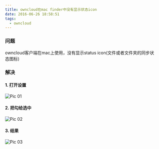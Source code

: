 ```yaml
---
title: owncloud在mac finder中没有显示状态icon
date: 2016-06-26 18:58:51
tags:
  - owncloud
---
```

### 问题

owncloud客户端在mac上使用，没有显示status icon(文件或者文件夹的同步状态图标)

### 解决

#### 1. 打开设置

![Pic 01](http://7xpdkx.com1.z0.glb.clouddn.com/2016/05/10/91c7781082.png)

#### 2. 把勾给选中

![Pic 02](http://7xpdkx.com1.z0.glb.clouddn.com/2016/05/10/8003ac235a.png)

#### 3. 结果

![Pic 03](http://7xpdkx.com1.z0.glb.clouddn.com/2016/05/10/e4a26526ea.png)
